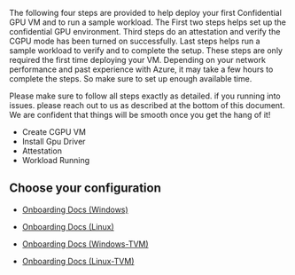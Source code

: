 The following four steps are provided to help deploy your first Confidential GPU VM and to run a sample workload. The First two steps helps set up the confidential GPU environment. Third steps do an attestation and verify the CGPU mode has been turned on successfully. Last steps helps run a sample workload to verify and to complete the setup. These steps are only required the first time deploying your VM. Depending on your network performance and past experience with Azure, it may take a few hours to complete the steps. So make sure to set up enough available time.

Please make sure to follow all steps exactly as detailed. if you running into issues. please reach out to us as described at the bottom of this document. We are confident that things will be smooth once you get the hang of it!

- Create CGPU VM 
- Install Gpu Driver 
- Attestation 
- Workload Running

## Choose your configuration 


- [Onboarding Docs (Windows)](Customer-Onboarding-Doc-(Windows).md)

- [Onboarding Docs (Linux)](Customer-Onboarding-Doc-(Linux).md)

- [Onboarding Docs (Windows-TVM)](Customer-Onboarding-Doc-(Windows-TVM).md)

- [Onboarding Docs (Linux-TVM)](Customer-Onboarding-Doc-(Linux-TVM).md)

